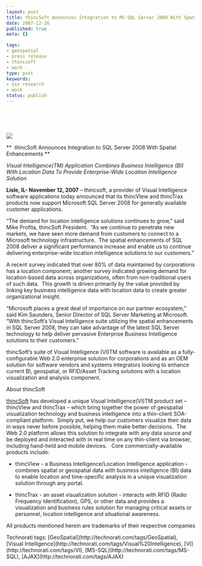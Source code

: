 ```yaml
---
layout: post
title: thincSoft Announces Integration to MS-SQL Server 2008 With Spatial Enhancements
date: 2007-12-26
published: true
meta: {}

tags:
- geospatial
- press release
- thincsoft
- work
type: post
keywords:
- sss research
- work
status: publish
---
```



 



 



**![](http://media.eick.us/2011/05/2100790462_78f9d70aea_m.jpg)**



**  thincSoft Announces Integration to SQL Server 2008 With Spatial Enhancements **



_Visual Intelligence(TM) Application Combines Business Intelligence (BI) With Location Data To Provide Enterprise-Wide Location Intelligence Solution_ 



**Lisle, IL- November 12, 2007** – thincsoft, a provider of Visual Intelligence software applications today announced that its thincVIew and thincTrax products now support Microsoft SQL Server 2008 for generally available customer applications.  



“The demand for location intelligence solutions continues to grow,” said Mike Profita, thincSoft President.  “As we continue to penetrate new markets, we have seen more demand from customers to connect to a Microsoft technology infrastructure.  The spatial enhancements of SQL 2008 deliver a significant performance increase and enable us to continue delivering enterprise-wide location intelligence solutions to our customers.”



A recent survey indicated that over 80% of data maintained by corporations has a location component; another survey indicated growing demand for location-based data across organizations, often from non-traditional users of such data.  This growth is driven primarily by the value provided by linking key business intelligence data with location data to create greater organizational insight.  



“Microsoft places a great deal of importance on our partner ecosystem,” said Kim Saunders, Senior Director of SQL Server Marketing at Microsoft.  “With thincSoft’s Visual Intelligence suite utilizing the spatial enhancements in SQL Server 2008, they can take advantage of the latest SQL Server technology to help deliver pervasive Enterprise Business Intelligence solutions to their customers.” 



thincSoft’s suite of Visual Intelligence (VI)TM software is available as a fully-configurable Web 2.0 enterprise solution for corporations and as an OEM solution for software vendors and systems integrators looking to enhance current BI, geospatial, or RFID/Asset Tracking solutions with a location visualization and analysis component.  



About thincSoft



[thincSoft](/admin/Pages/www.thincsoft.com) has developed a unique Visual Intelligence(VI)TM product set – thincVIew and thincTrax – which bring together the power of geospatial visualization technology and business intelligence into a thin-client SOA-compliant platform.  Simply put, we help our customers visualize their data in ways never before possible, helping them make better decisions.  The Web 2.0 platform allows this solution to integrate with any data source and be deployed and interacted with in real time on any thin-client via browser, including hand-held and mobile devices.   Core commercially-available products include:

- thincVIew - a Business Intelligence/Location Intelligence application - combines spatial or geospatial data with business intelligence (BI) data to enable location and time-specific analysis in a unique visualization solution through any portal.  

- thincTrax - an asset visualization solution - interacts with RFID (Radio Frequency Identification), GPS, or other data and provides a visualization and business rules solution for managing critical assets or personnel, location intelligence and situational awareness.



All products mentioned herein are trademarks of their respective companies

<div class="wlWriterSmartContent" style="margin: 0px;padding: 0px">Technorati tags: [GeoSpatial](http://technorati.com/tags/GeoSpatial), [Visual Intelligence](http://technorati.com/tags/Visual%20Intelligence), [VI](http://technorati.com/tags/VI), [MS-SQL](http://technorati.com/tags/MS-SQL), [AJAX](http://technorati.com/tags/AJAX)</div>
